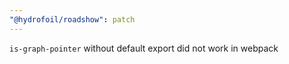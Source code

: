 ```yaml
---
"@hydrofoil/roadshow": patch
---
```


`is-graph-pointer` without default export did not work in webpack

